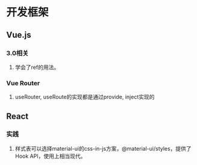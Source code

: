 # 开发框架

## Vue.js

### 3.0相关
1. 学会了ref的用法。

### Vue Router
1. useRouter, useRoute的实现都是通过provide, inject实现的

## React

### 实践

1. 样式表可以选择material-ui的css-in-js方案，@material-ui/styles，提供了Hook API，使用上相当现代。